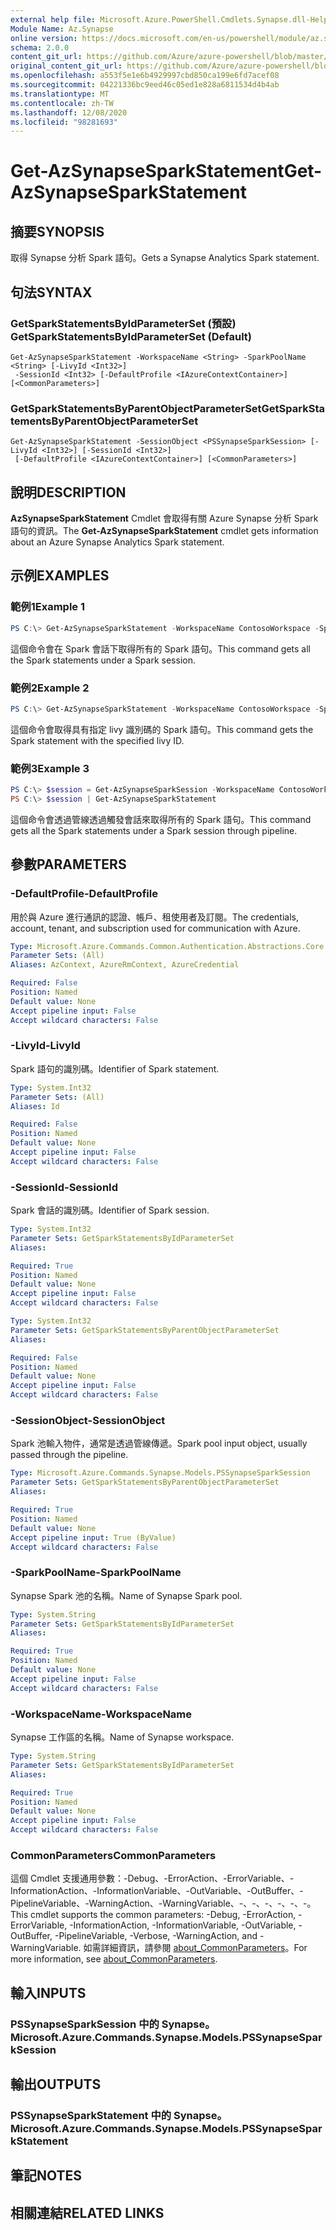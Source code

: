 ```yaml
---
external help file: Microsoft.Azure.PowerShell.Cmdlets.Synapse.dll-Help.xml
Module Name: Az.Synapse
online version: https://docs.microsoft.com/en-us/powershell/module/az.synapse/get-azsynapsesparkstatement
schema: 2.0.0
content_git_url: https://github.com/Azure/azure-powershell/blob/master/src/Synapse/Synapse/help/Get-AzSynapseSparkStatement.md
original_content_git_url: https://github.com/Azure/azure-powershell/blob/master/src/Synapse/Synapse/help/Get-AzSynapseSparkStatement.md
ms.openlocfilehash: a553f5e1e6b4929997cbd850ca199e6fd7acef08
ms.sourcegitcommit: 04221336bc9eed46c05ed1e828a6811534d4b4ab
ms.translationtype: MT
ms.contentlocale: zh-TW
ms.lasthandoff: 12/08/2020
ms.locfileid: "98281693"
---
```

# <span data-ttu-id="c368a-101">Get-AzSynapseSparkStatement</span><span class="sxs-lookup"><span data-stu-id="c368a-101">Get-AzSynapseSparkStatement</span></span>

## <span data-ttu-id="c368a-102">摘要</span><span class="sxs-lookup"><span data-stu-id="c368a-102">SYNOPSIS</span></span>
<span data-ttu-id="c368a-103">取得 Synapse 分析 Spark 語句。</span><span class="sxs-lookup"><span data-stu-id="c368a-103">Gets a Synapse Analytics Spark statement.</span></span>

## <span data-ttu-id="c368a-104">句法</span><span class="sxs-lookup"><span data-stu-id="c368a-104">SYNTAX</span></span>

### <span data-ttu-id="c368a-105">GetSparkStatementsByIdParameterSet (預設) </span><span class="sxs-lookup"><span data-stu-id="c368a-105">GetSparkStatementsByIdParameterSet (Default)</span></span>
```
Get-AzSynapseSparkStatement -WorkspaceName <String> -SparkPoolName <String> [-LivyId <Int32>]
 -SessionId <Int32> [-DefaultProfile <IAzureContextContainer>] [<CommonParameters>]
```

### <span data-ttu-id="c368a-106">GetSparkStatementsByParentObjectParameterSet</span><span class="sxs-lookup"><span data-stu-id="c368a-106">GetSparkStatementsByParentObjectParameterSet</span></span>
```
Get-AzSynapseSparkStatement -SessionObject <PSSynapseSparkSession> [-LivyId <Int32>] [-SessionId <Int32>]
 [-DefaultProfile <IAzureContextContainer>] [<CommonParameters>]
```

## <span data-ttu-id="c368a-107">說明</span><span class="sxs-lookup"><span data-stu-id="c368a-107">DESCRIPTION</span></span>
<span data-ttu-id="c368a-108">**AzSynapseSparkStatement** Cmdlet 會取得有關 Azure Synapse 分析 Spark 語句的資訊。</span><span class="sxs-lookup"><span data-stu-id="c368a-108">The **Get-AzSynapseSparkStatement** cmdlet gets information about an Azure Synapse Analytics Spark statement.</span></span>

## <span data-ttu-id="c368a-109">示例</span><span class="sxs-lookup"><span data-stu-id="c368a-109">EXAMPLES</span></span>

### <span data-ttu-id="c368a-110">範例1</span><span class="sxs-lookup"><span data-stu-id="c368a-110">Example 1</span></span>
```powershell
PS C:\> Get-AzSynapseSparkStatement -WorkspaceName ContosoWorkspace -SparkPoolName ContosoSparkPool -SessionId 120
```

<span data-ttu-id="c368a-111">這個命令會在 Spark 會話下取得所有的 Spark 語句。</span><span class="sxs-lookup"><span data-stu-id="c368a-111">This command gets all the Spark statements under a Spark session.</span></span>

### <span data-ttu-id="c368a-112">範例2</span><span class="sxs-lookup"><span data-stu-id="c368a-112">Example 2</span></span>
```powershell
PS C:\> Get-AzSynapseSparkStatement -WorkspaceName ContosoWorkspace -SparkPoolName ContosoSparkPool -SessionId 120 -LivyId 0
```

<span data-ttu-id="c368a-113">這個命令會取得具有指定 livy 識別碼的 Spark 語句。</span><span class="sxs-lookup"><span data-stu-id="c368a-113">This command gets the Spark statement with the specified livy ID.</span></span>

### <span data-ttu-id="c368a-114">範例3</span><span class="sxs-lookup"><span data-stu-id="c368a-114">Example 3</span></span>
```powershell
PS C:\> $session = Get-AzSynapseSparkSession -WorkspaceName ContosoWorkspace -SparkPoolName ContosoSparkPool -LivyId 107
PS C:\> $session | Get-AzSynapseSparkStatement
```

<span data-ttu-id="c368a-115">這個命令會透過管線透過觸發會話來取得所有的 Spark 語句。</span><span class="sxs-lookup"><span data-stu-id="c368a-115">This command gets all the Spark statements under a Spark session through pipeline.</span></span>

## <span data-ttu-id="c368a-116">參數</span><span class="sxs-lookup"><span data-stu-id="c368a-116">PARAMETERS</span></span>

### <span data-ttu-id="c368a-117">-DefaultProfile</span><span class="sxs-lookup"><span data-stu-id="c368a-117">-DefaultProfile</span></span>
<span data-ttu-id="c368a-118">用於與 Azure 進行通訊的認證、帳戶、租使用者及訂閱。</span><span class="sxs-lookup"><span data-stu-id="c368a-118">The credentials, account, tenant, and subscription used for communication with Azure.</span></span>

```yaml
Type: Microsoft.Azure.Commands.Common.Authentication.Abstractions.Core.IAzureContextContainer
Parameter Sets: (All)
Aliases: AzContext, AzureRmContext, AzureCredential

Required: False
Position: Named
Default value: None
Accept pipeline input: False
Accept wildcard characters: False
```

### <span data-ttu-id="c368a-119">-LivyId</span><span class="sxs-lookup"><span data-stu-id="c368a-119">-LivyId</span></span>
<span data-ttu-id="c368a-120">Spark 語句的識別碼。</span><span class="sxs-lookup"><span data-stu-id="c368a-120">Identifier of Spark statement.</span></span>

```yaml
Type: System.Int32
Parameter Sets: (All)
Aliases: Id

Required: False
Position: Named
Default value: None
Accept pipeline input: False
Accept wildcard characters: False
```

### <span data-ttu-id="c368a-121">-SessionId</span><span class="sxs-lookup"><span data-stu-id="c368a-121">-SessionId</span></span>
<span data-ttu-id="c368a-122">Spark 會話的識別碼。</span><span class="sxs-lookup"><span data-stu-id="c368a-122">Identifier of Spark session.</span></span>

```yaml
Type: System.Int32
Parameter Sets: GetSparkStatementsByIdParameterSet
Aliases:

Required: True
Position: Named
Default value: None
Accept pipeline input: False
Accept wildcard characters: False
```

```yaml
Type: System.Int32
Parameter Sets: GetSparkStatementsByParentObjectParameterSet
Aliases:

Required: False
Position: Named
Default value: None
Accept pipeline input: False
Accept wildcard characters: False
```

### <span data-ttu-id="c368a-123">-SessionObject</span><span class="sxs-lookup"><span data-stu-id="c368a-123">-SessionObject</span></span>
<span data-ttu-id="c368a-124">Spark 池輸入物件，通常是透過管線傳遞。</span><span class="sxs-lookup"><span data-stu-id="c368a-124">Spark pool input object, usually passed through the pipeline.</span></span>

```yaml
Type: Microsoft.Azure.Commands.Synapse.Models.PSSynapseSparkSession
Parameter Sets: GetSparkStatementsByParentObjectParameterSet
Aliases:

Required: True
Position: Named
Default value: None
Accept pipeline input: True (ByValue)
Accept wildcard characters: False
```

### <span data-ttu-id="c368a-125">-SparkPoolName</span><span class="sxs-lookup"><span data-stu-id="c368a-125">-SparkPoolName</span></span>
<span data-ttu-id="c368a-126">Synapse Spark 池的名稱。</span><span class="sxs-lookup"><span data-stu-id="c368a-126">Name of Synapse Spark pool.</span></span>

```yaml
Type: System.String
Parameter Sets: GetSparkStatementsByIdParameterSet
Aliases:

Required: True
Position: Named
Default value: None
Accept pipeline input: False
Accept wildcard characters: False
```

### <span data-ttu-id="c368a-127">-WorkspaceName</span><span class="sxs-lookup"><span data-stu-id="c368a-127">-WorkspaceName</span></span>
<span data-ttu-id="c368a-128">Synapse 工作區的名稱。</span><span class="sxs-lookup"><span data-stu-id="c368a-128">Name of Synapse workspace.</span></span>

```yaml
Type: System.String
Parameter Sets: GetSparkStatementsByIdParameterSet
Aliases:

Required: True
Position: Named
Default value: None
Accept pipeline input: False
Accept wildcard characters: False
```

### <span data-ttu-id="c368a-129">CommonParameters</span><span class="sxs-lookup"><span data-stu-id="c368a-129">CommonParameters</span></span>
<span data-ttu-id="c368a-130">這個 Cmdlet 支援通用參數：-Debug、-ErrorAction、-ErrorVariable、-InformationAction、-InformationVariable、-OutVariable、-OutBuffer、-PipelineVariable、-WarningAction、-WarningVariable、-、-、-、-、-、-。</span><span class="sxs-lookup"><span data-stu-id="c368a-130">This cmdlet supports the common parameters: -Debug, -ErrorAction, -ErrorVariable, -InformationAction, -InformationVariable, -OutVariable, -OutBuffer, -PipelineVariable, -Verbose, -WarningAction, and -WarningVariable.</span></span> <span data-ttu-id="c368a-131">如需詳細資訊，請參閱 [about_CommonParameters](http://go.microsoft.com/fwlink/?LinkID=113216)。</span><span class="sxs-lookup"><span data-stu-id="c368a-131">For more information, see [about_CommonParameters](http://go.microsoft.com/fwlink/?LinkID=113216).</span></span>

## <span data-ttu-id="c368a-132">輸入</span><span class="sxs-lookup"><span data-stu-id="c368a-132">INPUTS</span></span>

### <span data-ttu-id="c368a-133">PSSynapseSparkSession 中的 Synapse。</span><span class="sxs-lookup"><span data-stu-id="c368a-133">Microsoft.Azure.Commands.Synapse.Models.PSSynapseSparkSession</span></span>

## <span data-ttu-id="c368a-134">輸出</span><span class="sxs-lookup"><span data-stu-id="c368a-134">OUTPUTS</span></span>

### <span data-ttu-id="c368a-135">PSSynapseSparkStatement 中的 Synapse。</span><span class="sxs-lookup"><span data-stu-id="c368a-135">Microsoft.Azure.Commands.Synapse.Models.PSSynapseSparkStatement</span></span>

## <span data-ttu-id="c368a-136">筆記</span><span class="sxs-lookup"><span data-stu-id="c368a-136">NOTES</span></span>

## <span data-ttu-id="c368a-137">相關連結</span><span class="sxs-lookup"><span data-stu-id="c368a-137">RELATED LINKS</span></span>

